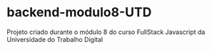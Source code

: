 # backend-modulo8-UTD
Projeto criado durante o módulo 8 do curso FullStack Javascript da Universidade do Trabalho Digital
